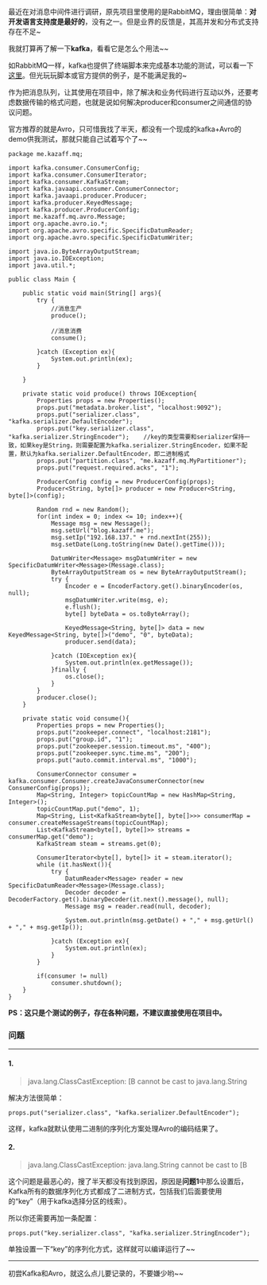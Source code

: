 最近在对消息中间件进行调研，原先项目里使用的是RabbitMQ，理由很简单：**对开发语言支持度是最好的**，没有之一。但是业界的反馈是，其高并发和分布式支持存在不足~

我就打算再了解一下**kafka**，看看它是怎么个用法~~

如RabbitMQ一样，kafka也提供了终端脚本来完成基本功能的测试，可以看一下[这里](http://colobu.com/2014/08/06/kafka-quickstart/#show-last-Point)。但光玩玩脚本或官方提供的例子，是不能满足我的~

作为把消息队列，让其使用在项目中，除了解决和业务代码进行互动以外，还要考虑数据传输的格式问题，也就是说如何解决producer和consumer之间通信的协议问题。

官方推荐的就是Avro，只可惜我找了半天，都没有一个现成的kafka+Avro的demo供我测试，那就只能自己试着写个了~~

	package me.kazaff.mq;
	
	import kafka.consumer.ConsumerConfig;
	import kafka.consumer.ConsumerIterator;
	import kafka.consumer.KafkaStream;
	import kafka.javaapi.consumer.ConsumerConnector;
	import kafka.javaapi.producer.Producer;
	import kafka.producer.KeyedMessage;
	import kafka.producer.ProducerConfig;
	import me.kazaff.mq.avro.Message;
	import org.apache.avro.io.*;
	import org.apache.avro.specific.SpecificDatumReader;
	import org.apache.avro.specific.SpecificDatumWriter;
	
	import java.io.ByteArrayOutputStream;
	import java.io.IOException;
	import java.util.*;
	
	public class Main {
	
	    public static void main(String[] args){
	        try {
	            //消息生产
	            produce();
	
	            //消息消费
	            consume();
	
	        }catch (Exception ex){
	            System.out.println(ex);
	        }
	
	    }
	
	    private static void produce() throws IOException{
	        Properties props = new Properties();
	        props.put("metadata.broker.list", "localhost:9092");
	        props.put("serializer.class", "kafka.serializer.DefaultEncoder");
	        props.put("key.serializer.class", "kafka.serializer.StringEncoder");    //key的类型需要和serializer保持一致，如果key是String，则需要配置为kafka.serializer.StringEncoder，如果不配置，默认为kafka.serializer.DefaultEncoder，即二进制格式
	        props.put("partition.class", "me.kazaff.mq.MyPartitioner");
	        props.put("request.required.acks", "1");
	
	        ProducerConfig config = new ProducerConfig(props);
	        Producer<String, byte[]> producer = new Producer<String, byte[]>(config);
	
	        Random rnd = new Random();
	        for(int index = 0; index <= 10; index++){
	            Message msg = new Message();
	            msg.setUrl("blog.kazaff.me");
	            msg.setIp("192.168.137." + rnd.nextInt(255));
	            msg.setDate(Long.toString(new Date().getTime()));
	
	            DatumWriter<Message> msgDatumWriter = new SpecificDatumWriter<Message>(Message.class);
	            ByteArrayOutputStream os = new ByteArrayOutputStream();
	            try {
	                Encoder e = EncoderFactory.get().binaryEncoder(os, null);
	                msgDatumWriter.write(msg, e);
	                e.flush();
	                byte[] byteData = os.toByteArray();
	
	                KeyedMessage<String, byte[]> data = new KeyedMessage<String, byte[]>("demo", "0", byteData);
	                producer.send(data);
	
	            }catch (IOException ex){
	                System.out.println(ex.getMessage());
	            }finally {
	                os.close();
	            }
	        }
	        producer.close();
	    }
	
	    private static void consume(){
	        Properties props = new Properties();
	        props.put("zookeeper.connect", "localhost:2181");
	        props.put("group.id", "1");
	        props.put("zookeeper.session.timeout.ms", "400");
	        props.put("zookeeper.sync.time.ms", "200");
	        props.put("auto.commit.interval.ms", "1000");
	
	        ConsumerConnector consumer = kafka.consumer.Consumer.createJavaConsumerConnector(new ConsumerConfig(props));
	        Map<String, Integer> topicCountMap = new HashMap<String, Integer>();
	        topicCountMap.put("demo", 1);
	        Map<String, List<KafkaStream<byte[], byte[]>>> consumerMap = consumer.createMessageStreams(topicCountMap);
	        List<KafkaStream<byte[], byte[]>> streams = consumerMap.get("demo");
	        KafkaStream steam = streams.get(0);
	
	        ConsumerIterator<byte[], byte[]> it = steam.iterator();
	        while (it.hasNext()){
	            try {
	                DatumReader<Message> reader = new SpecificDatumReader<Message>(Message.class);
	                Decoder decoder = DecoderFactory.get().binaryDecoder(it.next().message(), null);
	                Message msg = reader.read(null, decoder);
	
	                System.out.println(msg.getDate() + "," + msg.getUrl() + "," + msg.getIp());
	
	            }catch (Exception ex){
	                System.out.println(ex);
	            }
	        }
	
	        if(consumer != null)
	            consumer.shutdown();
	    }
	}

**PS：这只是个测试的例子，存在各种问题，不建议直接使用在项目中。**



### 问题
---
#### 1.

> java.lang.ClassCastException: [B cannot be cast to java.lang.String

解决方法很简单：

	props.put("serializer.class", "kafka.serializer.DefaultEncoder");

这样，kafka就默认使用二进制的序列化方案处理Avro的编码结果了。


#### 2.

> java.lang.ClassCastException: java.lang.String cannot be cast to [B

这个问题是最恶心的，搜了半天都没有找到原因，原因是**问题1**中那么设置后，Kafka所有的数据序列化方式都成了二进制方式，包括我们后面要使用的“key”（用于kafka选择分区的线索）。

所以你还需要再加一条配置：

	props.put("key.serializer.class", "kafka.serializer.StringEncoder");

单独设置一下“key”的序列化方式，这样就可以编译运行了~~


---

初尝Kafka和Avro，就这么点儿要记录的，不要嫌少哟~~